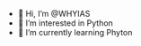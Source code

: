 - 👋 Hi, I’m @WHYIAS
- 👀 I’m interested in Python
- 🌱 I’m currently learning Phyton
<!---
WHYIAS/WHYIAS is a ✨ special ✨ repository because its `README.md` (this file) appears on your GitHub profile.
You can click the Preview link to take a look at your changes.
--->
